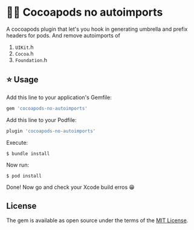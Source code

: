 # 🙅‍♂️ Cocoapods no autoimports

A cocoapods plugin that let's you hook in generating umbrella and prefix headers for pods. And remove autoimports of 
1. `UIKit`.h 
2. `Cocoa`.h 
3. `Foundation`.h

## ⭐ Usage

Add this line to your application's Gemfile:

```ruby
gem 'cocoapods-no-autoimports'
```

Add this line to your Podfile:
```ruby
plugin 'cocoapods-no-autoimports'
```

Execute:

    $ bundle install

Now run:

    $ pod install

Done! Now go and check your Xcode build erros 😁


## License

The gem is available as open source under the terms of the [MIT License](https://opensource.org/licenses/MIT).
